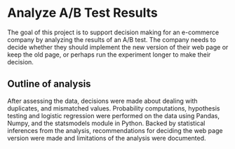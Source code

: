 # Analyze A/B Test Results

The goal of this project is to support decision making for an e-commerce company by analyzing the results of an A/B test. The company needs to decide whether they should implement the new version of their web page or keep the old page, or perhaps run the experiment longer to make their decision. 

## Outline of analysis
After assessing the data, decisions were made about dealing with duplicates, and mismatched values. Probability computations, hypothesis testing  and logistic regression were performed on the data using Pandas, Numpy, and the statsmodels module in Python.  Backed by statistical inferences from the analysis, recommendations for deciding the web page version were made and limitations of the analysis were documented. 